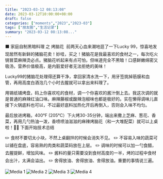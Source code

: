 ```yaml
---
title: "2023-03-12 08:13:08"
date: 2023-03-12T10:00:00+08:00
draft: false
categories: ["moments","2023","2023-03"]
tags: ["朋友圈","生活记录"]
summary: "2023-03-12 08:13:08..."
---
```


⬛ 家庭自制黑暗料理 之 烤脑花
​
​前两天心血来潮地逛了一下Lucky 99，惊喜地发现居然有新鲜的猪脑花卖！妙哇，买之！猪脑花是我最喜欢的食材之一，每次吃火锅冒菜麻辣烫必点。猪脑花听起来有点可怕，但味道完全不黑暗！口感鲜嫩绵密又吸汤，营养价值极高，是内脏爱好者无法拒绝的美味！

Lucky99的猪脑花处理得还算干净，拿回家清水洗一下，用牙签挑掉筋膜和血管，再用高度白酒泡几个小时去腥就可以拿出来料理了。

用锡纸铺烤盘，码上你喜欢吃的食材，调一个你喜欢的酱汁倒上去。我这次调的就是普通的麻辣红油口味。麻辣藤椒或酸辣泡椒味也都是极好的。实在懒得调味儿直接下火锅底料也可以，不过最好底料加热化开后再倒入，否则会入味不均匀。

最后放进烤箱，400°F (205°C）下火烤30-35分钟，端出来撒上芝麻、葱花、香菜，再用几勺热油一泼，香喷喷油滋滋的麻辣烤脑花（和一大堆配菜）就可以上桌啦！🤤
​
📕 下面开始技术总结

✏️ 食材不要切太小块，不然上桌翻拌的时候会消失不见。
✏️ 不容易入味的蔬菜可以铺在盘底，容易熟的肉类和蔬菜码放在上层。
✏️ 调味的时候可以加一勺食醋，去腥提鲜，增加风味。
✏️ 酱料的量只需要没到食材高度的一半，烤的过程中食材会出汁，太满会溢出。
​✏️ 舍得放油、舍得放油、舍得放油。重要的事情说三遍。

![Media 1](/Moments/photos/2023-03-12/202303120813080.jpg)
![Media 2](/Moments/photos/2023-03-12/202303120813081.jpg)
![Media 3](/Moments/photos/2023-03-12/202303120813082.jpg)
![Media 4](/Moments/photos/2023-03-12/202303120813083.jpg)

